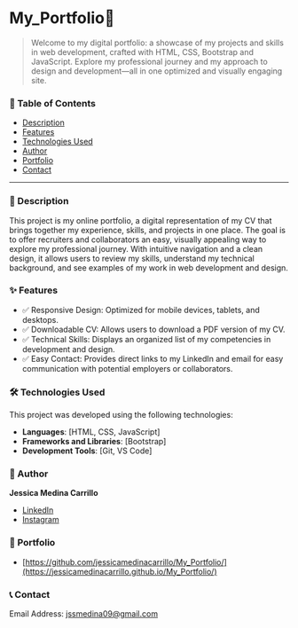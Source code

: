 # My_Portfolio📝
> Welcome to my digital portfolio: a showcase of my projects and skills in web development, crafted with HTML, CSS, Bootstrap and JavaScript. Explore my professional journey and my approach to design and development—all in one optimized and visually engaging site.

### 📌 Table of Contents

- [Description](#description)
- [Features](#features)
- [Technologies Used](#technologies-used)
- [Author](#author)
- [Portfolio](#portfolio)
- [Contact](#contact)

---

### 📖 Description

This project is my online portfolio, a digital representation of my CV that brings together my experience, skills, and projects in one place. The goal is to offer recruiters and collaborators an easy, visually appealing way to explore my professional journey. With intuitive navigation and a clean design, it allows users to review my skills, understand my technical background, and see examples of my work in web development and design.

### ✨ Features

- ✅ Responsive Design: Optimized for mobile devices, tablets, and desktops.
- ✅ Downloadable CV: Allows users to download a PDF version of my CV.
- ✅ Technical Skills: Displays an organized list of my competencies in development and design.
- ✅ Easy Contact: Provides direct links to my LinkedIn and email for easy communication with potential employers or collaborators.

### 🛠️ Technologies Used

This project was developed using the following technologies:

- **Languages**: [HTML, CSS, JavaScript]
- **Frameworks and Libraries**: [Bootstrap]
- **Development Tools**: [Git, VS Code]

### 🌺 Author
**Jessica Medina Carrillo**

* [LinkedIn](https://www.linkedin.com/in/jessicamedinacarrillo/)
* [Instagram](https://www.instagram.com/jessicamonzerrat)

### 💼 Portfolio
- [https://github.com/jessicamedinacarrillo/My_Portfolio/](https://jessicamedinacarrillo.github.io/My_Portfolio/)

### 📞 Contact
Email Address: jssmedina09@gmail.com

